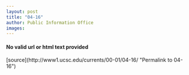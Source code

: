 ```yaml
---
layout: post
title: "04-16"
author: Public Information Office
images:
---
```


<h4>No valid url or html text provided</h4>
[source](http://www1.ucsc.edu/currents/00-01/04-16/ "Permalink to 04-16")
